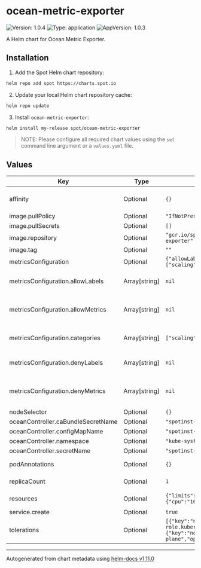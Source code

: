 # ocean-metric-exporter

![Version: 1.0.4](https://img.shields.io/badge/Version-1.0.4-informational?style=flat-square) ![Type: application](https://img.shields.io/badge/Type-application-informational?style=flat-square) ![AppVersion: 1.0.3](https://img.shields.io/badge/AppVersion-1.0.3-informational?style=flat-square)

A Helm chart for Ocean Metric Exporter.

## Installation

1. Add the Spot Helm chart repository:

```sh
helm repo add spot https://charts.spot.io
```

2. Update your local Helm chart repository cache:

```sh
helm repo update
```

3. Install `ocean-metric-exporter`:

```sh
helm install my-release spot/ocean-metric-exporter
```

> NOTE: Please configure all required chart values using the `set` command line argument or a `values.yaml` file.

## Values

| Key | Type | Default | Description |
|-----|------|---------|-------------|
| affinity | Optional | `{}` | Pod scheduling preferences. Ref: https://kubernetes.io/docs/concepts/configuration/assign-pod-node/#affinity-and-anti-affinity |
| image.pullPolicy | Optional | `"IfNotPresent"` | Image pull policy. |
| image.pullSecrets | Optional | `[]` | Image pull secrets. |
| image.repository | Optional | `"gcr.io/spotinst-artifacts/spot-ocean-metric-exporter"` | Image repository. |
| image.tag | Optional | `""` | Image tag. Defaults to `.Chart.AppVersion`. |
| metricsConfiguration | Optional | `{"allowLabels":null,"allowMetrics":null,"categories":["scaling"],"denyLabels":null,"denyMetrics":null}` | Exporter Metrics Configurations |
| metricsConfiguration.allowLabels | Array[string] | `nil` | List of Labels to allow - if empty will get everything. Shouldn't be used with `denyLabels`. Possible values can be found here: https://docs.spot.io/ocean/tools-and-integrations/prometheus/scrape?id=labels |
| metricsConfiguration.allowMetrics | Array[string] | `nil` | List of Metrics to allow - if empty will get everything. Shouldn't be used with `denyMetrics`. Possible values can be found here: https://docs.spot.io/ocean/tools-and-integrations/prometheus/scrape?id=metrics |
| metricsConfiguration.categories | Array[string] | `["scaling"]` | List of Categories to enable - if empty will get no metrics. Additional possible values can be found here: https://docs.spot.io/ocean/tools-and-integrations/prometheus/scrape?id=categories |
| metricsConfiguration.denyLabels | Array[string] | `nil` | List of Labels to deny - if empty will get everything. Shouldn't be used with `allowLabels`. Possible values can be found here: https://docs.spot.io/ocean/tools-and-integrations/prometheus/scrape?id=labels |
| metricsConfiguration.denyMetrics | Array[string] | `nil` | List of Metrics to deny - if empty will get everything. Shouldn't be used with `allowMetrics`. Possible values can be found here: https://docs.spot.io/ocean/tools-and-integrations/prometheus/scrape?id=metrics |
| nodeSelector | Optional | `{}` | Node selector. |
| oceanController.caBundleSecretName | Optional | `"spotinst-kubernetes-cluster-controller-ca-bundle"` | Secret name of CA bundle. |
| oceanController.configMapName | Optional | `"spotinst-kubernetes-cluster-controller-config"` | ConfigMap name. |
| oceanController.namespace | Optional | `"kube-system"` | Namespace where components should be installed. |
| oceanController.secretName | Optional | `"spotinst-kubernetes-cluster-controller"` | Secret name. |
| podAnnotations | Optional | `{}` | Pod annotations. Ref: https://kubernetes.io/docs/concepts/overview/working-with-objects/annotations/ |
| replicaCount | Optional | `1` | Replicas. Ref: https://kubernetes.io/docs/concepts/workloads/controllers/deployment/#replicas |
| resources | Optional | `{"limits":{"cpu":"500m","memory":"500Mi"},"requests":{"cpu":"100m","memory":"50Mi"}}` | Resource requests and limits. Ref: http://kubernetes.io/docs/user-guide/compute-resources/ |
| service.create | Optional | `true` | Controls whether a service should be created. |
| tolerations | Optional | `[{"key":"node-role.kubernetes.io/master","operator":"Exists"},{"key":"node-role.kubernetes.io/control-plane","operator":"Exists"}]` | Tolerations for nodes that have taints on them. Ref: https://kubernetes.io/docs/concepts/configuration/taint-and-toleration/ |

----------------------------------------------
Autogenerated from chart metadata using [helm-docs v1.11.0](https://github.com/norwoodj/helm-docs/releases/v1.11.0)
